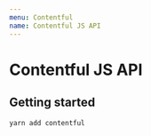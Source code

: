 ```yaml
---
menu: Contentful
name: Contentful JS API
---
```


# Contentful JS API

## Getting started

```shell
yarn add contentful
```
